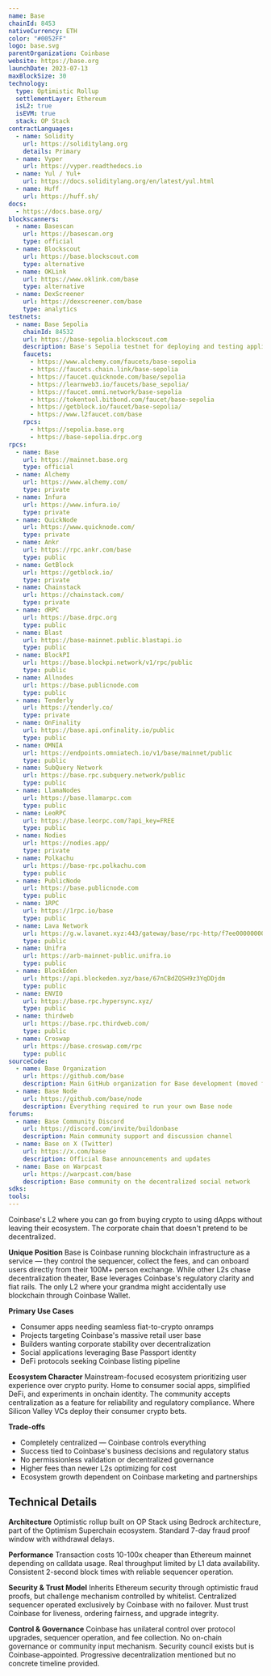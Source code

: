 ```yaml
---
name: Base
chainId: 8453
nativeCurrency: ETH
color: "#0052FF"
logo: base.svg
parentOrganization: Coinbase
website: https://base.org
launchDate: 2023-07-13
maxBlockSize: 30
technology:
  type: Optimistic Rollup
  settlementLayer: Ethereum
  isL2: true
  isEVM: true
  stack: OP Stack
contractLanguages:
  - name: Solidity
    url: https://soliditylang.org
    details: Primary
  - name: Vyper
    url: https://vyper.readthedocs.io
  - name: Yul / Yul+
    url: https://docs.soliditylang.org/en/latest/yul.html
  - name: Huff
    url: https://huff.sh/
docs:
  - https://docs.base.org/
blockscanners:
  - name: Basescan
    url: https://basescan.org
    type: official
  - name: Blockscout
    url: https://base.blockscout.com
    type: alternative
  - name: OKLink
    url: https://www.oklink.com/base
    type: alternative
  - name: DexScreener
    url: https://dexscreener.com/base
    type: analytics
testnets:
  - name: Base Sepolia
    chainId: 84532
    url: https://base-sepolia.blockscout.com
    description: Base's Sepolia testnet for deploying and testing applications on the Base Layer 2 network.
    faucets:
      - https://www.alchemy.com/faucets/base-sepolia
      - https://faucets.chain.link/base-sepolia
      - https://faucet.quicknode.com/base/sepolia
      - https://learnweb3.io/faucets/base_sepolia/
      - https://faucet.omni.network/base-sepolia
      - https://tokentool.bitbond.com/faucet/base-sepolia
      - https://getblock.io/faucet/base-sepolia/
      - https://www.l2faucet.com/base
    rpcs:
      - https://sepolia.base.org
      - https://base-sepolia.drpc.org
rpcs:
  - name: Base
    url: https://mainnet.base.org
    type: official
  - name: Alchemy
    url: https://www.alchemy.com/
    type: private
  - name: Infura
    url: https://www.infura.io/
    type: private
  - name: QuickNode
    url: https://www.quicknode.com/
    type: private
  - name: Ankr
    url: https://rpc.ankr.com/base
    type: public
  - name: GetBlock
    url: https://getblock.io/
    type: private
  - name: Chainstack
    url: https://chainstack.com/
    type: private
  - name: dRPC
    url: https://base.drpc.org
    type: public
  - name: Blast
    url: https://base-mainnet.public.blastapi.io
    type: public
  - name: BlockPI
    url: https://base.blockpi.network/v1/rpc/public
    type: public
  - name: Allnodes
    url: https://base.publicnode.com
    type: public
  - name: Tenderly
    url: https://tenderly.co/
    type: private
  - name: OnFinality
    url: https://base.api.onfinality.io/public
    type: public
  - name: OMNIA
    url: https://endpoints.omniatech.io/v1/base/mainnet/public
    type: public
  - name: SubQuery Network
    url: https://base.rpc.subquery.network/public
    type: public
  - name: LlamaNodes
    url: https://base.llamarpc.com
    type: public
  - name: LeoRPC
    url: https://base.leorpc.com/?api_key=FREE
    type: public
  - name: Nodies
    url: https://nodies.app/
    type: private
  - name: Polkachu
    url: https://base-rpc.polkachu.com
    type: public
  - name: PublicNode
    url: https://base.publicnode.com
    type: public
  - name: 1RPC
    url: https://1rpc.io/base
    type: public
  - name: Lava Network
    url: https://g.w.lavanet.xyz:443/gateway/base/rpc-http/f7ee0000000000000000000000000000
    type: public
  - name: Unifra
    url: https://arb-mainnet-public.unifra.io
    type: public
  - name: BlockEden
    url: https://api.blockeden.xyz/base/67nCBdZQSH9z3YqDDjdm
    type: public
  - name: ENVIO
    url: https://base.rpc.hypersync.xyz/
    type: public
  - name: thirdweb
    url: https://base.rpc.thirdweb.com/
    type: public
  - name: Croswap
    url: https://base.croswap.com/rpc
    type: public
sourceCode:
  - name: Base Organization
    url: https://github.com/base
    description: Main GitHub organization for Base development (moved from base-org in 2025)
  - name: Base Node
    url: https://github.com/base/node
    description: Everything required to run your own Base node
forums:
  - name: Base Community Discord
    url: https://discord.com/invite/buildonbase
    description: Main community support and discussion channel
  - name: Base on X (Twitter)
    url: https://x.com/base
    description: Official Base announcements and updates
  - name: Base on Warpcast
    url: https://warpcast.com/base
    description: Base community on the decentralized social network
sdks:
tools:
---
```


Coinbase's L2 where you can go from buying crypto to using dApps without leaving their ecosystem. The corporate chain that doesn't pretend to be decentralized.

**Unique Position**
Base is Coinbase running blockchain infrastructure as a service — they control the sequencer, collect the fees, and can onboard users directly from their 100M+ person exchange. While other L2s chase decentralization theater, Base leverages Coinbase's regulatory clarity and fiat rails. The only L2 where your grandma might accidentally use blockchain through Coinbase Wallet.

**Primary Use Cases**

- Consumer apps needing seamless fiat-to-crypto onramps
- Projects targeting Coinbase's massive retail user base
- Builders wanting corporate stability over decentralization
- Social applications leveraging Base Passport identity
- DeFi protocols seeking Coinbase listing pipeline

**Ecosystem Character**
Mainstream-focused ecosystem prioritizing user experience over crypto purity. Home to consumer social apps, simplified DeFi, and experiments in onchain identity. The community accepts centralization as a feature for reliability and regulatory compliance. Where Silicon Valley VCs deploy their consumer crypto bets.

**Trade-offs**

- Completely centralized — Coinbase controls everything
- Success tied to Coinbase's business decisions and regulatory status
- No permissionless validation or decentralized governance
- Higher fees than newer L2s optimizing for cost
- Ecosystem growth dependent on Coinbase marketing and partnerships

## Technical Details

**Architecture**
Optimistic rollup built on OP Stack using Bedrock architecture, part of the Optimism Superchain ecosystem. Standard 7-day fraud proof window with withdrawal delays.

**Performance**
Transaction costs 10-100x cheaper than Ethereum mainnet depending on calldata usage. Real throughput limited by L1 data availability. Consistent 2-second block times with reliable sequencer operation.

**Security & Trust Model**
Inherits Ethereum security through optimistic fraud proofs, but challenge mechanism controlled by whitelist. Centralized sequencer operated exclusively by Coinbase with no failover. Must trust Coinbase for liveness, ordering fairness, and upgrade integrity.

**Control & Governance**
Coinbase has unilateral control over protocol upgrades, sequencer operation, and fee collection. No on-chain governance or community input mechanism. Security council exists but is Coinbase-appointed. Progressive decentralization mentioned but no concrete timeline provided.
